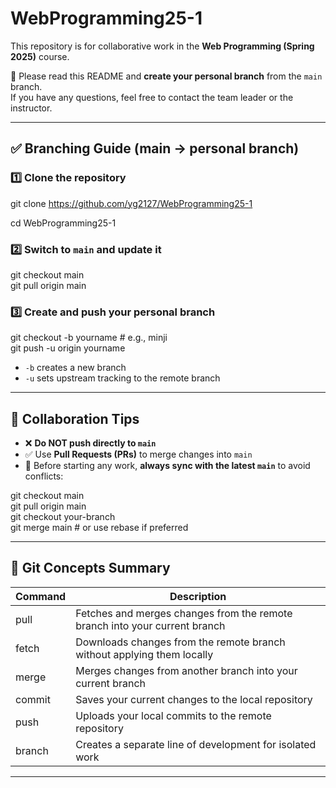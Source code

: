 # WebProgramming25-1

This repository is for collaborative work in the **Web Programming (Spring 2025)** course.

📌 Please read this README and **create your personal branch** from the `main` branch.  
If you have any questions, feel free to contact the team leader or the instructor.

---

## ✅ Branching Guide (main → personal branch)

### 1️⃣ Clone the repository

git clone https://github.com/yg2127/WebProgramming25-1
 
cd WebProgramming25-1


### 2️⃣ Switch to `main` and update it

git checkout main  
git pull origin main

### 3️⃣ Create and push your personal branch

git checkout -b yourname   # e.g., minji  
git push -u origin yourname

- `-b` creates a new branch  
- `-u` sets upstream tracking to the remote branch

---

## 🧠 Collaboration Tips

- ❌ **Do NOT push directly to `main`**
- ✅ Use **Pull Requests (PRs)** to merge changes into `main`
- 🔄 Before starting any work, **always sync with the latest `main`** to avoid conflicts:

git checkout main  
git pull origin main  
git checkout your-branch  
git merge main   # or use rebase if preferred

---

## 🧩 Git Concepts Summary

| Command         | Description                                                                 |
|-----------------|-----------------------------------------------------------------------------|
| pull            | Fetches and merges changes from the remote branch into your current branch |
| fetch           | Downloads changes from the remote branch without applying them locally     |
| merge           | Merges changes from another branch into your current branch                |
| commit          | Saves your current changes to the local repository                         |
| push            | Uploads your local commits to the remote repository                        |
| branch          | Creates a separate line of development for isolated work                   |

---
